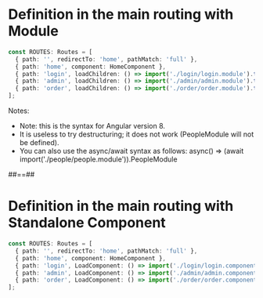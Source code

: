 <!-- .slide: class="with-code inconsolata" -->

# Definition in the main routing with Module

```typescript
const ROUTES: Routes = [
  { path: '', redirectTo: 'home', pathMatch: 'full' },
  { path: 'home', component: HomeComponent },
  { path: 'login', loadChildren: () => import('./login/login.module').then(m => m.LoginModule) },
  { path: 'admin', loadChildren: () => import('./admin/admin.module').then(m => m.AdminModule) },
  { path: 'order', loadChildren: () => import('./order/order.module').then(m => m.OrderModule) },
];
```

<!-- .element: class="big-code" -->

Notes:

- Note: this is the syntax for Angular version 8.
- It is useless to try destructuring; it does not work (PeopleModule will not be defined).
- You can also use the async/await syntax as follows: async() => (await import('./people/people.module')).PeopleModule

##==##

<!-- .slide: class="with-code inconsolata" -->

# Definition in the main routing with Standalone Component

```typescript
const ROUTES: Routes = [
  { path: '', redirectTo: 'home', pathMatch: 'full' },
  { path: 'home', component: HomeComponent },
  { path: 'login', LoadComponent: () => import('./login/login.component').then(m => m.LoginComponent) },
  { path: 'admin', LoadComponent: () => import('./admin/admin.component').then(m => m.AdminComponent) },
  { path: 'order', LoadComponent: () => import('./order/order.component').then(m => m.OrderComponent) },
];
```

<!-- .element: class="big-code" -->

